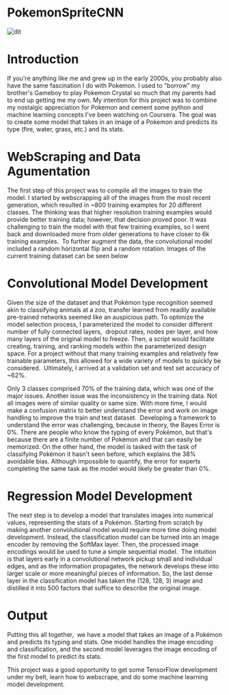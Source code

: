 # PokemonSpriteCNN
![dit](https://user-images.githubusercontent.com/17886837/126919781-3d22d5e9-3807-43a8-acb7-e92af9be56a8.PNG)

# Introduction
If you're anything like me and grew up in the early 2000s, you probably also have the same fascination I do with Pokemon. I used to "borrow" my brother's Gameboy to play Pokemon Crystal so much that my parents had to end up getting me my own. My intention for this project was to combine my nostalgic appreciation for Pokemon and cement some python and machine learning concepts I've been watching on Coursera. The goal was to create some model that takes in an image of a Pokemon and predicts its type (fire, water, grass, etc.) and its stats.


# WebScraping and Data Agumentation
The first step of this project was to compile all the images to train the model. I started by webscrapping all of the images from the most recent generation, which resulted in ~800 training examples for 20 different classes. The thinking was that higher resolution training examples would provide better training data; however, that decision proved poor. It was challenging to train the model with that few training examples, so I went back and downloaded more from older generations to have closer to 6k training examples.  To further augment the data, the convolutional model included a random horizontal flip and a random rotation. Images of the current training dataset can be seen below


# Convolutional Model Development
Given the size of the dataset and that Pokémon type recognition seemed akin to classifying animals at a zoo, transfer learned from readily available pre-trained networks seemed like an auspicious path. To optimize the model selection process, I parameterized the model to consider different number of fully connected layers,  dropout rates, nodes per layer, and how many layers of the original model to freeze. Then, a script would facilitate creating, training, and ranking models within the parameterized design space. For a project without that many training examples and relatively few trainable parameters, this allowed for a wide variety of models to quickly be considered.  Ultimately, I arrived at a validation set and test set accuracy of ~62%. 

Only 3 classes comprised 70% of the training data, which was one of the major issues. Another issue was the inconsistency in the training data. Not all images were of similar quality or same size. With more time, I would make a confusion matrix to better understand the error and work on image handling to improve the train and test dataset.  Developing a framework to understand the error was challenging, because in theory, the Bayes Error is 0%. There are people who know the typing of every Pokémon, but that's because there are a finite number of Pokémon and that can easily be memorized. On the other hand, the model is tasked with the task of classifying Pokémon it hasn't seen before, which explains the 38% avoidable bias. Although impossible to quantify, the error for experts completing the same task as the model would likely be greater than 0%.


# Regression Model Development
The next step is to develop a model that translates images into numerical values, representing the stats of a Pokémon. Starting from scratch by making another convolutional model would require more time doing model development. Instead, the classification model can be turned into an image encoder by removing the SoftMax layer. Then, the processed image encodings would be used to tune a simple sequential model.  The intuition is that layers early in a convolutional network pickup small and individual edges, and as the information propagates, the network develops these into larger scale or more meaningful pieces of information. So, the last dense layer in the classification model has taken the (128, 128, 3) image and distilled it into 500 factors that suffice to describe the original image.


# Output
Putting this all together,  we have a model that takes an image of a Pokémon and predicts its typing and stats. One model handles the image encoding and classification, and the second model leverages the image encoding of the first model to predict its stats.

This project was a good opportunity to get some TensorFlow development under my belt, learn how to webscrape, and do some machine learning model development.
